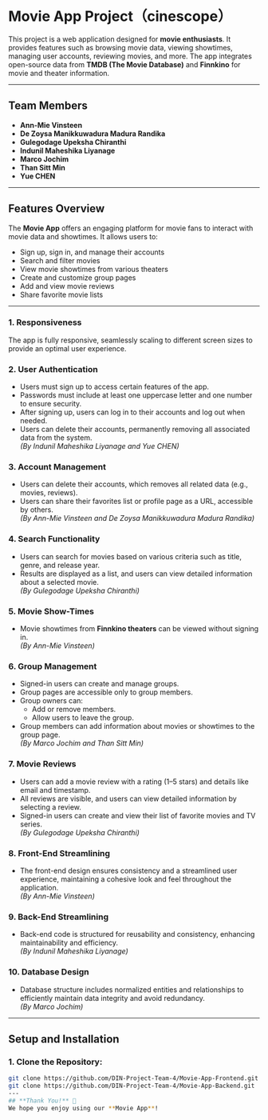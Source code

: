 # Movie App Project（cinescope）
This project is a web application designed for **movie enthusiasts**. It provides features such as browsing movie data, viewing showtimes, managing user accounts, reviewing movies, and more. The app integrates open-source data from **TMDB (The Movie Database)** and **Finnkino** for movie and theater information.  

---
## **Team Members**
- **Ann-Mie Vinsteen**  
- **De Zoysa Manikkuwadura Madura Randika**  
- **Gulegodage Upeksha Chiranthi**  
- **Indunil Maheshika Liyanage**  
- **Marco Jochim**  
- **Than Sitt Min**  
- **Yue CHEN**  

---

## **Features Overview**
The **Movie App** offers an engaging platform for movie fans to interact with movie data and showtimes. It allows users to:  
- Sign up, sign in, and manage their accounts  
- Search and filter movies  
- View movie showtimes from various theaters  
- Create and customize group pages  
- Add and view movie reviews  
- Share favorite movie lists  

---

### 1. **Responsiveness**
The app is fully responsive, seamlessly scaling to different screen sizes to provide an optimal user experience.

### 2. **User Authentication**  
- Users must sign up to access certain features of the app.  
- Passwords must include at least one uppercase letter and one number to ensure security.  
- After signing up, users can log in to their accounts and log out when needed.  
- Users can delete their accounts, permanently removing all associated data from the system.  
  *(By Indunil Maheshika Liyanage and Yue CHEN)*  

### 3. **Account Management**  
- Users can delete their accounts, which removes all related data (e.g., movies, reviews).  
- Users can share their favorites list or profile page as a URL, accessible by others.  
  *(By Ann-Mie Vinsteen and De Zoysa Manikkuwadura Madura Randika)*  

### 4. **Search Functionality**  
- Users can search for movies based on various criteria such as title, genre, and release year.  
- Results are displayed as a list, and users can view detailed information about a selected movie.  
  *(By Gulegodage Upeksha Chiranthi)*  

### 5. **Movie Show-Times**  
- Movie showtimes from **Finnkino theaters** can be viewed without signing in.  
  *(By Ann-Mie Vinsteen)*  

### 6. **Group Management**  
- Signed-in users can create and manage groups.  
- Group pages are accessible only to group members.  
- Group owners can:
  - Add or remove members.
  - Allow users to leave the group.  
- Group members can add information about movies or showtimes to the group page.  
  *(By Marco Jochim and Than Sitt Min)*  

### 7. **Movie Reviews**  
- Users can add a movie review with a rating (1–5 stars) and details like email and timestamp.  
- All reviews are visible, and users can view detailed information by selecting a review.  
- Signed-in users can create and view their list of favorite movies and TV series.  
  *(By Gulegodage Upeksha Chiranthi)*  

### 8. **Front-End Streamlining**  
- The front-end design ensures consistency and a streamlined user experience, maintaining a cohesive look and feel throughout the application.  
  *(By Ann-Mie Vinsteen)*  

### 9. **Back-End Streamlining**  
- Back-end code is structured for reusability and consistency, enhancing maintainability and efficiency.  
  *(By Indunil Maheshika Liyanage)*  

### 10. **Database Design**  
- Database structure includes normalized entities and relationships to efficiently maintain data integrity and avoid redundancy.  
  *(By Marco Jochim)*  

---
## **Setup and Installation**  

### 1. Clone the Repository:  
```bash
git clone https://github.com/DIN-Project-Team-4/Movie-App-Frontend.git  
git clone https://github.com/DIN-Project-Team-4/Movie-App-Backend.git
---
## **Thank You!** 🎉
We hope you enjoy using our **Movie App**! 
